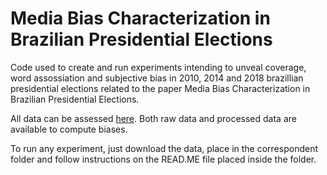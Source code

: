 # Media Bias Characterization in Brazilian Presidential Elections

Code used to create and run experiments intending to unveal coverage, word assossiation and subjective bias in 2010, 2014 and 2018 brazillian presidential elections related to the paper Media Bias Characterization in Brazilian Presidential Elections.

All data can be assessed [here]. Both raw data and processed data are available to compute biases.

To run any experiment, just download the data, place in the correspondent folder and follow instructions on the READ.ME file placed inside the folder.

[here]: <https://drive.google.com/open?id=1ktUNI7m4v7Ngo_1KZa960QkOqAhviDcg>
